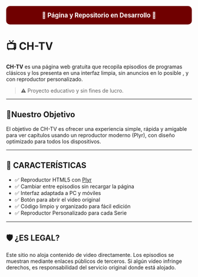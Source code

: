 <div style="background-color:rgb(112, 0, 0); color:rgb(255, 255, 255); padding: 15px; text-align: center; font-weight: bold; font-size: 1.2em; border-radius: 10px;">
  🚧 Página y Repositorio en Desarrollo 🚧
</div>

#
# 📺 CH-TV

**CH-TV** es una página web gratuita que recopila episodios de programas clásicos y los presenta en una interfaz limpia, sin anuncios en lo posible , y con reproductor personalizado.

> ⚠️ Proyecto educativo y sin fines de lucro.


---

## 🎯Nuestro Objetivo

El objetivo de CH-TV es ofrecer una experiencia simple, rápida y amigable para ver capítulos usando un reproductor moderno (Plyr), con diseño optimizado para todos los dispositivos.

---

## 🧐 CARACTERÍSTICAS

- ✅ Reproductor HTML5 con [Plyr](https://github.com/sampotts/plyr)
- ✅ Cambiar entre episodios sin recargar la página
- ✅ Interfaz adaptada a PC y móviles
- ✅ Botón para abrir el video original
- ✅ Código limpio y organizado para fácil edición
- ✅ Reproductor Personalizado para cada Serie

---

## 🛡️ ¿ES LEGAL?
 Este sitio no aloja contenido de video directamente. Los episodios se muestran mediante enlaces públicos de terceros.
 Si algún video infringe derechos, es responsabilidad del servicio original donde está alojado.

